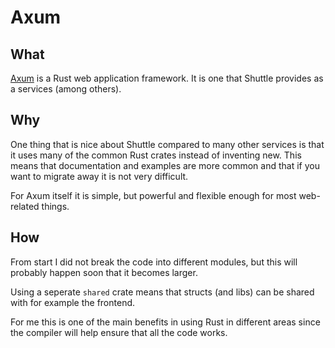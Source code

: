 # Axum

## What
[Axum](https://docs.rs/axum) is a Rust web application framework. It is one that Shuttle provides as a services (among others).

## Why
One thing that is nice about Shuttle compared to many other services is that it uses many of the common Rust crates instead of inventing new. This means that documentation and examples are more common and that if you want to migrate away it is not very difficult.

For Axum itself it is simple, but powerful and flexible enough for most web-related things.

## How
From start I did not break the code into different modules, but this will probably happen soon that it becomes larger.

Using a seperate `shared` crate means that structs (and libs) can be shared with for example the frontend.

For me this is one of the main benefits in using Rust in different areas since the compiler will help ensure that all the code works.